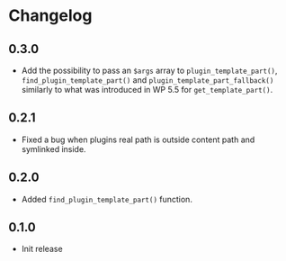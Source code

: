 # Changelog

## 0.3.0
- Add the possibility to pass an `$args` array to `plugin_template_part()`, `find_plugin_template_part()` and `plugin_template_part_fallback()` similarly to what was introduced in WP 5.5 for `get_template_part()`.

## 0.2.1
- Fixed a bug when plugins real path is outside content path and symlinked inside.

## 0.2.0
- Added `find_plugin_template_part()` function.

## 0.1.0
- Init release
